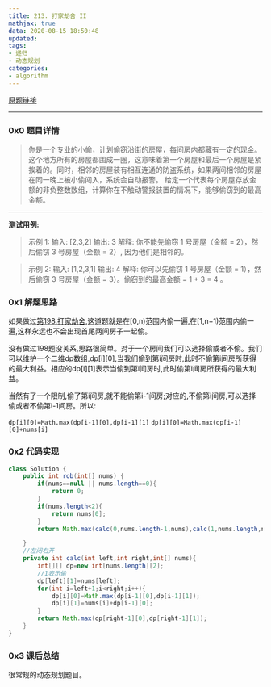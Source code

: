 ```yaml
---
title: 213. 打家劫舍 II
mathjax: true
data: 2020-08-15 18:50:48
updated:
tags:
- 递归
- 动态规划
categories:
- algorithm
---
```


[原题链接](https://leetcode-cn.com/problems/house-robber-ii)

---

### 0x0 题目详情

>你是一个专业的小偷，计划偷窃沿街的房屋，每间房内都藏有一定的现金。这个地方所有的房屋都围成一圈，这意味着第一个房屋和最后一个房屋是紧挨着的。同时，相邻的房屋装有相互连通的防盗系统，如果两间相邻的房屋在同一晚上被小偷闯入，系统会自动报警。
给定一个代表每个房屋存放金额的非负整数数组，计算你在不触动警报装置的情况下，能够偷窃到的最高金额。

---

**测试用例:**

>示例 1:
输入: [2,3,2]
输出: 3
解释: 你不能先偷窃 1 号房屋（金额 = 2），然后偷窃 3 号房屋（金额 = 2）, 因为他们是相邻的。

>示例 2:
输入: [1,2,3,1]
输出: 4
解释: 你可以先偷窃 1 号房屋（金额 = 1），然后偷窃 3 号房屋（金额 = 3）。偷窃到的最高金额 = 1 + 3 = 4 。

### 0x1 解题思路

如果做过[第198.打家劫舍](https://leetcode-cn.com/problems/house-robber/),这道题就是在[0,n)范围内偷一遍,在[1,n+1)范围内偷一遍,这样永远也不会出现首尾两间房子一起偷。

没有做过198题没关系,思路很简单。对于一个房间我们可以选择偷或者不偷。我们可以维护一个二维dp数组,dp[i][0],当我们偷到第i间房时,此时不偷第i间房所获得的最大利益。相应的dp[i][1]表示当偷到第i间房时,此时偷第i间房所获得的最大利益。

当然有了一个限制,偷了第i间房,就不能偷第i-1间房;对应的,不偷第i间房,可以选择偷或者不偷第i-1间房。所以:

`dp[i][0]=Math.max(dp[i-1][0],dp[i-1][1]`
`dp[i][0]=Math.max(dp[i-1][0]+nums[i]`


### 0x2 代码实现

``` java
class Solution {
    public int rob(int[] nums) {
        if(nums==null || nums.length==0){
            return 0;
        }
        if(nums.length<2){
            return nums[0];
        }
        return Math.max(calc(0,nums.length-1,nums),calc(1,nums.length,nums));

    }
    //左闭右开
    private int calc(int left,int right,int[] nums){
        int[][] dp=new int[nums.length][2];
        //1表示偷
        dp[left][1]=nums[left];
        for(int i=left+1;i<right;i++){
            dp[i][0]=Math.max(dp[i-1][0],dp[i-1][1]);
            dp[i][1]=nums[i]+dp[i-1][0];
        }
        return Math.max(dp[right-1][0],dp[right-1][1]);
    }
}

```

### 0x3 课后总结

很常规的动态规划题目。
